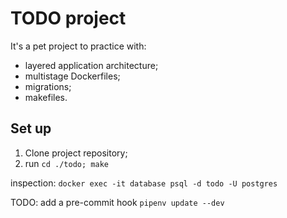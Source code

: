 # TODO project
It's a pet project to practice with:
- layered application architecture;
- multistage Dockerfiles;
- migrations;
- makefiles.

## Set up
1. Clone project repository;
2. run `cd ./todo; make`

inspection: `docker exec -it database psql -d todo -U postgres`

TODO: add a pre-commit hook `pipenv update --dev`
